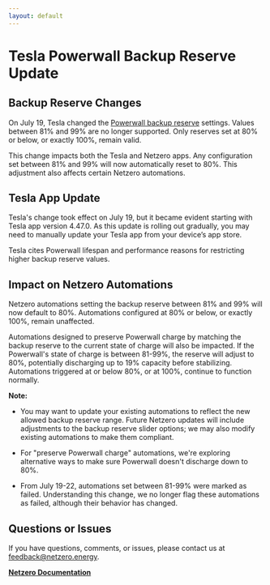 ```yaml
---
layout: default
---
```


# Tesla Powerwall Backup Reserve Update

## Backup Reserve Changes

On July 19, Tesla changed the [Powerwall backup reserve](https://www.tesla.com/support/energy/powerwall/mobile-app/backup-reserve)
settings. Values between 81% and 99% are no longer supported. Only reserves set at 80% or below,
or exactly 100%, remain valid.

This change impacts both the Tesla and Netzero apps. Any configuration set between 81% and 99% will
now automatically reset to 80%. This adjustment also affects certain Netzero automations.

## Tesla App Update

Tesla's change took effect on July 19, but it became evident starting with Tesla app version
4.47.0. As this update is rolling out gradually, you may need to manually update your Tesla app
from your device’s app store.

Tesla cites Powerwall lifespan and performance reasons for restricting higher backup reserve values.

## Impact on Netzero Automations

Netzero automations setting the backup reserve between 81% and 99% will now default to 80%.
Automations configured at 80% or below, or exactly 100%, remain unaffected.

Automations designed to preserve Powerwall charge by matching the backup reserve to the current
state of charge will also be impacted. If the Powerwall's state of charge is between 81-99%, the
reserve will adjust to 80%, potentially discharging up to 19% capacity before stabilizing.
Automations triggered at or below 80%, or at 100%, continue to function normally.

**Note:**

* You may want to update your existing automations to reflect the new allowed backup reserve range.
  Future Netzero updates will include adjustments to the backup reserve slider options; we may also
  modify existing automations to make them compliant.

* For "preserve Powerwall charge" automations, we're exploring alternative ways to make sure
  Powerwall doesn't discharge down to 80%.

* From July 19-22, automations set between 81-99% were marked as failed. Understanding this
change, we no longer flag these automations as failed, although their behavior has changed.


## Questions or Issues

If you have questions, comments, or issues, please contact us at [feedback@netzero.energy](mailto:feedback@netzero.energy).

**[Netzero Documentation](https://docs.netzero.energy)**
